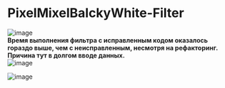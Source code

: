 # PixelMixelBalckyWhite-Filter
![image](https://user-images.githubusercontent.com/71917550/143567624-9b305c43-3a51-495f-9526-c7cc5e9e1c70.png)
<br>
<b>Время выполнения фильтра с исправленным кодом оказалось гораздо выше, чем с неисправленным, несмотря на рефакторинг. Причина тут в долгом вводе данных.</b>
<br>
![image](https://user-images.githubusercontent.com/71917550/143567720-9dbf8e20-ab19-4ebd-ab98-71d7bcbdea01.png)



![image](https://user-images.githubusercontent.com/71917550/143623127-63436e49-fc93-4f2f-9890-e89755fcde36.png)
